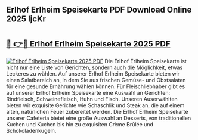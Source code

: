 ## Erlhof Erlheim Speisekarte PDF Download Online 2025 ljcKr

# <h2><a href="http://gc7uq9.nevu.top/?p=Erlhof+Erlheim+Speisekarte">🔗 👉🔴 Erlhof Erlheim Speisekarte 2025 PDF</a></h2>

[![Erlhof Erlheim Speisekarte 2025 PDF](https://i.imgur.com/dBaPXMq.png)](http://gc7uq9.nevu.top/?p=Erlhof+Erlheim+Speisekarte)
Die Erlhof Erlheim Speisekarte ist nicht nur eine Liste von Gerichten, sondern auch die Möglichkeit, etwas Leckeres zu wählen. Auf unserer Erlhof Erlheim Speisekarte bieten wir einen Salatbereich an, in dem Sie aus frischen Gemüse- und Obstsalaten für eine gesunde Ernährung wählen können. Für Fleischliebhaber gibt es auf unserer Erlhof Erlheim Speisekarte eine Auswahl an Gerichten: Rindfleisch, Schweinefleisch, Huhn und Fisch. Unseren Auserwählten bieten wir exquisite Gerichte wie Schaschlik und Steak an, die auf einem alten, natürlichen Feuer zubereitet werden. Die Erlhof Erlheim Speisekarte unserer Cafeteria bietet eine große Auswahl an Desserts, von traditionellen Kuchen und Kuchen bis hin zu exquisiten Crème Brûlée und Schokoladenkugeln.

